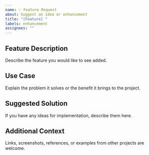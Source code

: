 ```yaml
---
name: 💡 Feature Request
about: Suggest an idea or enhancement
title: "[Feature] "
labels: enhancement
assignees: ""
---
```


## Feature Description

Describe the feature you would like to see added.

## Use Case

Explain the problem it solves or the benefit it brings to the project.

## Suggested Solution

If you have any ideas for implementation, describe them here.

## Additional Context

Links, screenshots, references, or examples from other projects are welcome.
